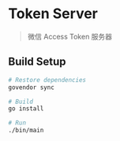 # Token Server

> 微信 Access Token 服务器

## Build Setup

```bash
# Restore dependencies
govendor sync

# Build
go install

# Run
./bin/main
```
